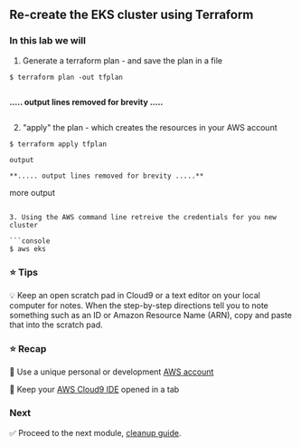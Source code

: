 ## Re-create the EKS cluster using Terraform

### In this lab we will

1. Generate a terraform plan - and save the plan in a file
   
```console
$ terraform plan -out tfplan
```
```

```
**..... output lines removed for brevity .....**
```

```

2. "apply" the plan - which creates the resources in your AWS account
```console
$ terraform apply tfplan
```

```
output
```

```
**..... output lines removed for brevity .....**
```
more output
```

3. Using the AWS command line retreive the credentials for you new cluster

```console
$ aws eks 
```


### :star: Tips

:bulb: Keep an open scratch pad in Cloud9 or a text editor on your local computer
for notes.  When the step-by-step directions tell you to note something such as
an ID or Amazon Resource Name (ARN), copy and paste that into the scratch pad.

### :star: Recap

:key: Use a unique personal or development [AWS account](#aws-account)

:key: Keep your [AWS Cloud9 IDE](#aws-cloud9-ide) opened in a tab

### Next

:white_check_mark: Proceed to the next module, [cleanup guide](cleanup).


